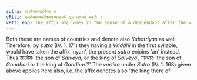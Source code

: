 ```yaml
---
sutra: साल्वेयगान्धारिभ्यां च
vRtti: साल्वेयगान्धारिशब्दाभ्यामपत्ये ऽञ् प्रत्ययो भवति ॥
vRtti_eng: The affix अञ् comes in the sense of a descendant after the words '_Salveya_' and '_Gandhari_'.
---
```

Both these are names of countries and denote also _Kshatriyas_ as well. Therefore, by _sutra_ (IV. 1. 171) they having a _Vriddhi_ in the first syllable, would have taken the affix 'nyan', the present _sutra_ enjoins 'an' instead. Thus साल्वेयः 'the son of _Salveya_, or the king of _Salveya_', गान्धारः 'the son of _Gandhari_ or the king of _Gandhari_?'  The _vartika_ under _Sutra_ (IV. 1. 168) given above applies here also, i.e. the affix denotes also 'the king there of'
